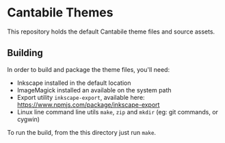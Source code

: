 # Cantabile Themes

This repository holds the default Cantabile theme files and source assets.


## Building

In order to build and package the theme files, you'll need:

 * Inkscape installed in the default location
 * ImageMagick installed an available on the system path
 * Export utility `inkscape-export`, available here: https://www.npmjs.com/package/inkscape-export 
 * Linux line command line utils `make`, `zip` and `mkdir` (eg: git commands, or cygwin)

 To run the build, from the this directory just run `make`.

 

